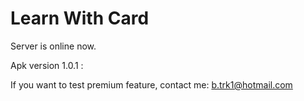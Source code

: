 # Learn With Card
Server is online now.

Apk version 1.0.1 : 

If you want to test premium feature, contact me: b.trk1@hotmail.com
